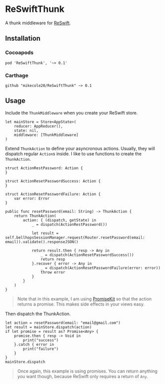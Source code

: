 # ReSwiftThunk
A thunk middleware for [ReSwift](https://github.com/ReSwift/ReSwift).

## Installation

### Cocoapods
```
pod 'ReSwiftThunk', '~> 0.1'
```

### Carthage
```
github "mikecole20/ReSwiftThunk" ~> 0.1
```

## Usage
Include the `ThunkMiddleware` when you create your ReSwift store.
```
let mainStore = Store<AppState>(
    reducer: AppReducer(),
    state: nil,
    middleware: [ThunkMiddleware]
)
```

Extend `ThunkAction` to define your asyncronous actions. Usually, they will dispatch regular `Action`s inside. I like to use functions to create the `ThunkAction`.
```
struct ActionRestPassword: Action {
}

struct ActionResetPasswordSuccess: Action {
}

struct ActionResetPasswordFailure: Action {
    var error: Error
}

public func resetPassword(email: String) -> ThunkAction {
    return ThunkAction(
        action: { (dispatch, getState) in
            _ = dispatch(ActionRestPassword())

            let result = self.bellhopsSessionManager.request(Router.resetPassword(email: email)).validate().responseJSON()

            return result.then { resp -> Any in
                _ = dispatch(ActionResetPasswordSuccess())
                return resp
            }.recover { error -> Any in
                _ = dispatch(ActionResetPasswordFailure(error: error))
                throw error
            }
        }
    )
}

```
> Note that in this example, I am using [PromiseKit](https://github.com/mxcl/PromiseKit) so that the action returns a promise. This makes side effects in your views easy.

Then dispatch the ThunkAction.
```
let action = resetPassword(email: "email@gmail.com")
let result = mainStore.dispatch(action)
if let promise = result as? Promise<Any> {
    promise.then { resp -> Void in
        print("success")
    }.catch { error in
        print("failure")
    }
}
mainStore.dispatch
```
> Once again, this example is using promises. You can return anything you want though, because ReSwift only requires a return of `Any`.
